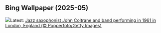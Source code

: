 ## Bing Wallpaper (2025-05)
![](https://www.bing.com/th?id=OHR.ColtraneBand_EN-US3561448385_UHD.jpg&w=1000)Latest: [Jazz saxophonist John Coltrane and band performing in 1961 in London, England (© Popperfoto/Getty Images)](https://www.bing.com/th?id=OHR.ColtraneBand_EN-US3561448385_UHD.jpg)